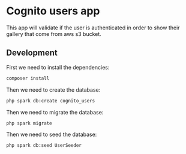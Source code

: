 # Cognito users app
This app will validate if the user is authenticated in order to show their gallery that come from aws s3 bucket.

## Development
First we need to install the dependencies:
```bash
composer install
```

Then we need to create the database:
```bash
php spark db:create cognito_users
```

Then we need to migrate the database:
```bash
php spark migrate
```

Then we need to seed the database:
```bash
php spark db:seed UserSeeder
```